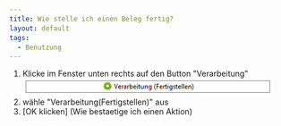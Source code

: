 ```yaml
---
title: Wie stelle ich einen Beleg fertig?
layout: default
tags:
  - Benutzung
---
```


1. Klicke im Fenster unten rechts auf den Button "Verarbeitung" ![img](..\images\de_verarbeitung_beleg.png)
1. wähle "Verarbeitung(Fertigstellen)" aus
1. [OK klicken] (Wie bestaetige ich einen Aktion)
